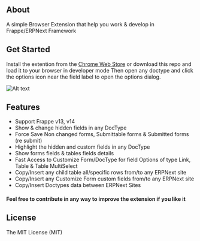 ## About
A simple Browser Extension that help you work & develop in Frappe/ERPNext Framework

## Get Started
 Install the extention from the [Chrome Web Store](https://chrome.google.com/webstore/detail/frappe-development-utils/mfpfeokebfgddkaemagjigbjkmohmpab) 
 or download this repo and load it to your browser in developer mode Then open any doctype and click the options icon near the field label to open the options dialog.
 

![Alt text](https://iili.io/HTp8G87.jpg "Preview")

## Features

- Support Frappe v13, v14
- Show & change hidden fields in any DocType
- Force Save Non changed forms, Submittable forms & Submitted forms (re submit)
- Highlight the hidden and custom fields in any DocType
- Show forms fields & tables fields details
- Fast Access to Customize Form/DocType for field Options of type Link, Table & Table MultiSelect
- Copy/Insert any child table all/specific rows from/to any ERPNext site
- Copy/Insert any Customize Form custom fields from/to any ERPNext site
- Copy/Insert Doctypes data between ERPNext Sites


#### Feel free to contribute in any way to improve the extension if you like it

## License

The MIT License (MIT)